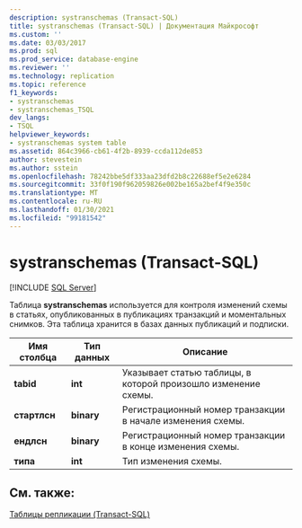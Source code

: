 ```yaml
---
description: systranschemas (Transact-SQL)
title: systranschemas (Transact-SQL) | Документация Майкрософт
ms.custom: ''
ms.date: 03/03/2017
ms.prod: sql
ms.prod_service: database-engine
ms.reviewer: ''
ms.technology: replication
ms.topic: reference
f1_keywords:
- systranschemas
- systranschemas_TSQL
dev_langs:
- TSQL
helpviewer_keywords:
- systranschemas system table
ms.assetid: 864c3966-cb61-4f2b-8939-ccda112de853
author: stevestein
ms.author: sstein
ms.openlocfilehash: 78242bbe5df333aa23dfd2b8c22688ef5e2e6284
ms.sourcegitcommit: 33f0f190f962059826e002be165a2bef4f9e350c
ms.translationtype: MT
ms.contentlocale: ru-RU
ms.lasthandoff: 01/30/2021
ms.locfileid: "99181542"
---
```

# <a name="systranschemas-transact-sql"></a>systranschemas (Transact-SQL)
[!INCLUDE [SQL Server](../../includes/applies-to-version/sqlserver.md)]

  Таблица **systranschemas** используется для контроля изменений схемы в статьях, опубликованных в публикациях транзакций и моментальных снимков. Эта таблица хранится в базах данных публикаций и подписки.  
  
|Имя столбца|Тип данных|Описание|  
|-----------------|---------------|-----------------|  
|**tabid**|**int**|Указывает статью таблицы, в которой произошло изменение схемы.|  
|**стартлсн**|**binary**|Регистрационный номер транзакции в начале изменения схемы.|  
|**ендлсн**|**binary**|Регистрационный номер транзакции в конце изменения схемы.|  
|**типа**|**int**|Тип изменения схемы.|  
  
## <a name="see-also"></a>См. также:  
 [Таблицы репликации (Transact-SQL)](../../relational-databases/system-tables/replication-tables-transact-sql.md)  
  
  
